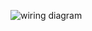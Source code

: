 ![wiring diagram](https://user-images.githubusercontent.com/106613800/223212933-5976d642-d1eb-4dd7-9bd1-b59a08006b24.jpg)


